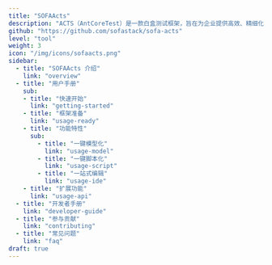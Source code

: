 ```yaml
---
title: "SOFAActs"
description: "ACTS（AntCoreTest）是一款白盒测试框架，旨在为企业提供高效、精细化的接口自动化测试。"
github: "https://github.com/sofastack/sofa-acts"
level: "tool"
weight: 3
icon: "/img/icons/sofaacts.png"
sidebar:
  - title: "SOFAActs 介绍"
    link: "overview"
  - title: "用户手册"
    sub:
    - title: "快速开始"
      link: "getting-started"
    - title: "框架准备"
      link: "usage-ready"
    - title: "功能特性"
      sub:
        - title: "一键模型化"
          link: "usage-model"
        - title: "一键脚本化"
          link: "usage-script"
        - title: "一站式编辑"
          link: "usage-ide"
    - title: "扩展功能"
      link: "usage-api"
  - title: "开发者手册"
    link: "developer-guide"
  - title: "参与贡献"
    link: "contributing"
  - title: "常见问题"
    link: "faq"
draft: true
---
```

